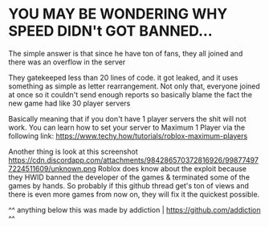 # YOU MAY BE WONDERING WHY SPEED DIDN't GOT BANNED...

The simple answer is that since he have ton of fans, they all joined and there was an overflow in the server

They gatekeeped less than 20 lines of code. it got leaked, and it uses something as simple as letter rearrangement. Not only that, everyone joined at once so it couldn't send enough reports so basically blame the fact the new game had like 30 player servers

Basically meaning that if you don't have 1 player servers the shit will not work. You can learn how to set your server to Maximum 1 Player via the following link: https://www.techy.how/tutorials/roblox-maximum-players

Another thing is look at this screenshot https://cdn.discordapp.com/attachments/984286570372816926/998774977224511609/unknown.png
Roblox does know about the exploit because they HWID banned the developer of the games & terminated some of the games by hands. So probably if this github thread get's ton of views and there is even more games from now on, they will fix it the quickest possible.

^^ anything below this was made by addiction | https://github.com/addiction ^^

